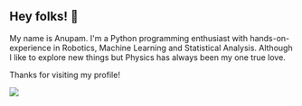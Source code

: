 ## Hey folks! 👋

My name is Anupam. I'm a Python programming enthusiast with hands-on-experience in Robotics, Machine Learning and Statistical Analysis. Although I like to explore new things but Physics has always been my one true love.

Thanks for visiting my profile!

![](https://komarev.com/ghpvc/?username=anupamkhandelwal&color=blueviolet&style=for-the-badge)

<!--
**anupamkhandelwal/anupamkhandelwal** is a ✨ _special_ ✨ repository because its `README.md` (this file) appears on your GitHub profile.

Here are some ideas to get you started:

- 🔭 I’m currently working on ...
- 🌱 I’m currently learning ...
- 👯 I’m looking to collaborate on ...
- 🤔 I’m looking for help with ...
- 💬 Ask me about ...
- 📫 How to reach me: ...
- 😄 Pronouns: ...
- ⚡ Fun fact: ...
-->
